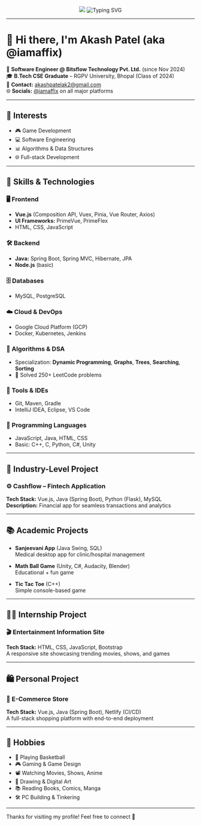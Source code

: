 <div align="center">
  <img src="https://capsule-render.vercel.app/api?type=wave&color=0:0f0c29,50:302b63,100:24243e&height=200&section=header&text=iamaffix%20🚀&fontColor=ffffff&fontSize=50&animation=fadeIn" />

  <img src="https://readme-typing-svg.demolab.com?font=JetBrains+Mono&pause=1000&color=6BC9FF&center=true&vCenter=true&width=435&lines=Hey+%F0%9F%91%8B%2C+I'm+Akash+Patel;Game+Dev+%7C+Software+Engineer;Always+coding+on+the+edge..." alt="Typing SVG" />
</div>

---

# 👋 Hi there, I'm Akash Patel (aka @iamaffix)

💼 **Software Engineer @ Bitsflow Technology Pvt. Ltd.** (since Nov 2024)  
🎓 **B.Tech CSE Graduate** – RGPV University, Bhopal (Class of 2024)  
📧 **Contact:** akashpatelak2@gmail.com  
🌐 **Socials:** [@iamaffix](https://github.com/iamaffix) on all major platforms

---

## 🌟 Interests

- 🎮 Game Development  
- 💻 Software Engineering  
- 📊 Algorithms & Data Structures  
- 🌐 Full-stack Development  

---

## 🧠 Skills & Technologies

### 🖥️ Frontend
- **Vue.js** (Composition API, Vuex, Pinia, Vue Router, Axios)
- **UI Frameworks:** PrimeVue, PrimeFlex
- HTML, CSS, JavaScript

### 🛠️ Backend
- **Java:** Spring Boot, Spring MVC, Hibernate, JPA
- **Node.js** (basic)

### 🗄️ Databases
- MySQL, PostgreSQL

### ☁️ Cloud & DevOps
- Google Cloud Platform (GCP)
- Docker, Kubernetes, Jenkins

### 📐 Algorithms & DSA
- Specialization: **Dynamic Programming**, **Graphs**, **Trees**, **Searching**, **Sorting**
- 🧩 Solved 250+ LeetCode problems

### 🧰 Tools & IDEs
- Git, Maven, Gradle
- IntelliJ IDEA, Eclipse, VS Code

### 💬 Programming Languages
- JavaScript, Java, HTML, CSS  
- Basic: C++, C, Python, C#, Unity

---

## 💼 Industry-Level Project

### ⚙️ Cashflow – Fintech Application
**Tech Stack:** Vue.js, Java (Spring Boot), Python (Flask), MySQL  
**Description:** Financial app for seamless transactions and analytics

---

## 📚 Academic Projects

- **Sanjeevani App** (Java Swing, SQL)  
  Medical desktop app for clinic/hospital management

- **Math Ball Game** (Unity, C#, Audacity, Blender)  
  Educational + fun game

- **Tic Tac Toe** (C++)  
  Simple console-based game

---

## 👨‍💻 Internship Project

### 🎬 Entertainment Information Site  
**Tech Stack:** HTML, CSS, JavaScript, Bootstrap  
A responsive site showcasing trending movies, shows, and games

---

## 🛍️ Personal Project

### 🛒 E-Commerce Store  
**Tech Stack:** Vue.js, Java (Spring Boot), Netlify (CI/CD)  
A full-stack shopping platform with end-to-end deployment

---

## 🎯 Hobbies

- 🏀 Playing Basketball  
- 🎮 Gaming & Game Design  
- 📽️ Watching Movies, Shows, Anime  
- 🎨 Drawing & Digital Art  
- 📚 Reading Books, Comics, Manga  
- 🛠️ PC Building & Tinkering

---

Thanks for visiting my profile! Feel free to connect 🤝
